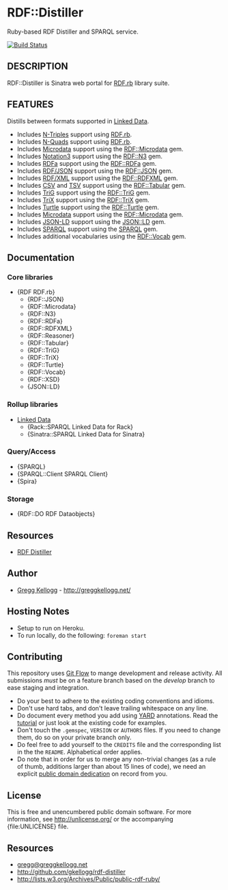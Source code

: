 # RDF::Distiller

Ruby-based RDF Distiller and SPARQL service.

[![Build Status](https://travis-ci.org/gkellogg/rdf-distiller.png?branch=master)](http://travis-ci.org/gkellogg/rdf-distiller)

## DESCRIPTION
RDF::Distiller is Sinatra web portal for [RDF.rb][RDF.rb] library suite.

## FEATURES
Distills between formats supported in [Linked Data][].

* Includes [N-Triples][] support using [RDF.rb][].
* Includes [N-Quads][] support using [RDF.rb][].
* Includes [Microdata][] support using the [RDF::Microdata][] gem.
* Includes [Notation3][] support using the [RDF::N3][] gem.
* Includes [RDFa][] support using the [RDF::RDFa][] gem.
* Includes [RDF/JSON][] support using the [RDF::JSON][] gem.
* Includes [RDF/XML][] support using the [RDF::RDFXML][] gem.
* Includes [CSV][] and [TSV][] support using the [RDF::Tabular][] gem.
* Includes [TriG][] support using the [RDF::TriG][] gem.
* Includes [TriX][] support using the [RDF::TriX][] gem.
* Includes [Turtle][] support using the [RDF::Turtle][] gem.
* Includes [Microdata][] support using the [RDF::Microdata][] gem.
* Includes [JSON-LD][] support using the [JSON::LD][] gem.
* Includes [SPARQL][] support using the [SPARQL][SPARQL gem] gem.
* Includes additional vocabularies using the [RDF::Vocab][] gem.

## Documentation
### Core libraries
* {RDF RDF.rb}
  * {RDF::JSON}
  * {RDF::Microdata}
  * {RDF::N3}
  * {RDF::RDFa}
  * {RDF::RDFXML}
  * {RDF::Reasoner}
  * {RDF::Tabular}
  * {RDF::TriG}
  * {RDF::TriX}
  * {RDF::Turtle}
  * {RDF::Vocab}
  * {RDF::XSD}
  * {JSON::LD}

### Rollup libraries
* [Linked Data][LinkedData]
  * {Rack::SPARQL Linked Data for Rack}
  * {Sinatra::SPARQL Linked Data for Sinatra}

### Query/Access
* {SPARQL}
* {SPARQL::Client SPARQL Client}
* {Spira}

### Storage
* {RDF::DO RDF Dataobjects}

## Resources
* [RDF Distiller](http://rdf.greggkellogg.net)

## Author
* [Gregg Kellogg](http://github.com/gkellogg) - <http://greggkellogg.net/>

## Hosting Notes
* Setup to run on Heroku.
* To run locally, do the following: `foreman start`

## Contributing
This repository uses [Git Flow](https://github.com/nvie/gitflow) to mange development and release activity. All submissions _must_ be on a feature branch based on the _develop_ branch to ease staging and integration.

* Do your best to adhere to the existing coding conventions and idioms.
* Don't use hard tabs, and don't leave trailing whitespace on any line.
* Do document every method you add using [YARD][] annotations. Read the
  [tutorial][YARD-GS] or just look at the existing code for examples.
* Don't touch the `.gemspec`, `VERSION` or `AUTHORS` files. If you need to
  change them, do so on your private branch only.
* Do feel free to add yourself to the `CREDITS` file and the corresponding
  list in the the `README`. Alphabetical order applies.
* Do note that in order for us to merge any non-trivial changes (as a rule
  of thumb, additions larger than about 15 lines of code), we need an
  explicit [public domain dedication][PDD] on record from you.

## License

This is free and unencumbered public domain software. For more information,
see <http://unlicense.org/> or the accompanying {file:UNLICENSE} file.

## Resources

* gregg@greggkellogg.net
* <http://github.com/gkellogg/rdf-distiller>
* <http://lists.w3.org/Archives/Public/public-rdf-ruby/>

[RDF.rb]:         http://ruby-rdf.github.com/rdf
[RDF::JSON]:      http://rdf.rubyforge.org/json/
[RDF::Microdata]: http://rdoc.info/github/ruby-rdf/rdf-microdata
[RDF::N3]:        http://rdoc.info/github/ruby-rdf/rdf-n3
[RDF::RDFa]:      http://rdoc.info/github/ruby-rdf/rdf-rdfa
[RDF::RDFXML]:    http://rdoc.info/github/ruby-rdf/rdf-rdfxml
[RDF::Tabular]:   http://rdoc.info/github/ruby-rdf/rdf-tabular
[RDF::TriG]:      http://rdoc.info/github/ruby-rdf/rdf-trig
[RDF::TriX]:      http://rdf.rubyforge.org/trix/
[RDF::Turtle]:    http://rdoc.info/github/ruby-rdf/rdf-turtle
[RDF::Vocab]:     http://rdoc.info/github/ruby-rdf/rdf-vocab
[JSON::LD]:       http://rdoc.info/github/ruby-rdf/json-ld
[SPARQL gem]:     http://rdoc.info/github/ruby-rdf/sparql
[JSON-LD]:        http://json-ld.org/
[Microdata]:      http://dev.w3.org/html5/md/
[N-Triples]:      http://en.wikipedia.org/wiki/N-Triples
[N-Quads]:        http://en.wikipedia.org/wiki/N-Quads
[Notation3]:      http://en.wikipedia.org/wiki/Notation3
[LinkedData]:     http://ruby-rdf.github.com/linkeddata
[Linked Data]:    http://en.wikipedia.org/wiki/LinkedData
[RDF/JSON]:       http://n2.talis.com/wiki/RDF_JSON_Specification
[RDF/XML]:        http://www.w3.org/TR/rdf-syntax-grammar/
[RDFa]:           http://en.wikipedia.org/wiki/RDFa
[SPARQL]:         http://en.wikipedia.org/wiki/Sparql
[TriG]:           http://en.wikipedia.org/wiki/TriG_(syntax)
[TriX]:           http://en.wikipedia.org/wiki/TriX_(syntax)
[Turtle]:         http://en.wikipedia.org/wiki/Turtle_(syntax)
[CSV]:            http://en.wikipedia.org/wiki/Comma-separated_values
[TSV]:            http://en.wikipedia.org/wiki/Tab-separated_values
[YARD]:           http://yardoc.org/
[YARD-GS]:        http://rubydoc.info/docs/yard/file/docs/GettingStarted.md
[PDD]:            http://unlicense.org/#unlicensing-contributions

